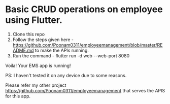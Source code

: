 # Basic CRUD operations on employee using Flutter.

1. Clone this repo
2. Follow the steps given here - https://github.com/Poonam0311/employeemanagement/blob/master/README.md to make the APIs running.
2. Run the command - flutter run -d web --web-port 8080

Voila! Your EMS app is running!

PS: I haven't tested it on any device due to some reasons.

Please refer my other project https://github.com/Poonam0311/employeemanagement that serves the APIS for this app.
